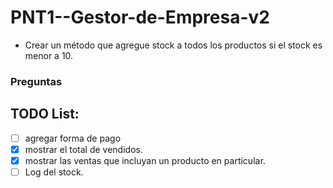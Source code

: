 # PNT1--Gestor-de-Empresa-v2

- Crear un método que agregue stock a todos los productos si el stock es menor a 10.

### Preguntas

## TODO List:
- [ ] agregar forma de pago
- [X] mostrar el total de vendidos.
- [X] mostrar las ventas que incluyan un producto en particular.
- [ ] Log del stock.
